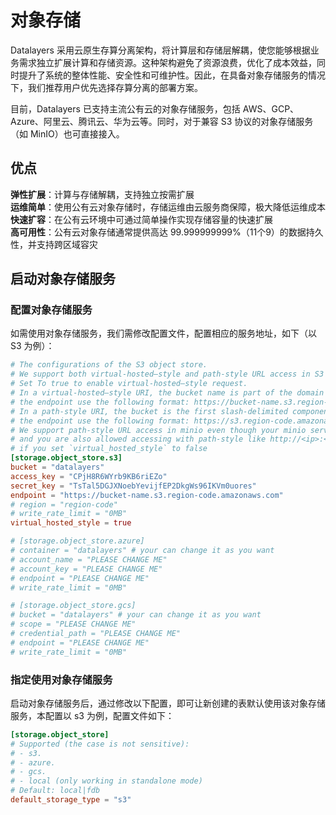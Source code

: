 # 对象存储

Datalayers 采用云原生存算分离架构，将计算层和存储层解耦，使您能够根据业务需求独立扩展计算和存储资源。这种架构避免了资源浪费，优化了成本效益，同时提升了系统的整体性能、安全性和可维护性。因此，在具备对象存储服务的情况下，我们推荐用户优先选择存算分离的部署方案。

目前，Datalayers 已支持主流公有云的对象存储服务，包括 AWS、GCP、Azure、阿里云、腾讯云、华为云等。同时，对于兼容 S3 协议的对象存储服务（如 MinIO）也可直接接入。

## 优点
​​**弹性扩展**​​：计算与存储解耦，支持独立按需扩展   
​**​运维简单​**​：使用公有云对象存储时，存储运维由云服务商保障，极大降低运维成本  
​​**快速扩容​​**：在公有云环境中可通过简单操作实现存储容量的快速扩展  
​​**高可用性​​**：公有云对象存储通常提供高达 99.999999999%（11个9）的数据持久性，并支持跨区域容灾  

## 启动对象存储服务

### 配置对象存储服务
如需使用对象存储服务，我们需修改配置文件，配置相应的服务地址，如下（以 S3 为例）：
```toml
# The configurations of the S3 object store.
# We support both virtual-hosted–style and path-style URL access in S3 service.
# Set To true to enable virtual-hosted–style request.
# In a virtual-hosted–style URI, the bucket name is part of the domain name in the URL,
# the endpoint use the following format: https://bucket-name.s3.region-code.amazonaws.com.
# In a path-style URI, the bucket is the first slash-delimited component of the Request-URI,
# the endpoint use the following format: https://s3.region-code.amazonaws.com/bucket-name.
# We support path-style URL access in minio even though your minio service does not enable this feature,
# and you are also allowed accessing with path-style like http://<ip>:<port> or http://minio.example.net
# if you set `virtual_hosted_style` to false
[storage.object_store.s3]
bucket = "datalayers"
access_key = "CPjH8R6WYrb9KB6riEZo"
secret_key = "TsTal5DGJXNoebYevijfEP2DkgWs96IKVm0uores"
endpoint = "https://bucket-name.s3.region-code.amazonaws.com"
# region = "region-code"
# write_rate_limit = "0MB"
virtual_hosted_style = true

# [storage.object_store.azure]
# container = "datalayers" # your can change it as you want
# account_name = "PLEASE CHANGE ME"
# account_key = "PLEASE CHANGE ME"
# endpoint = "PLEASE CHANGE ME"
# write_rate_limit = "0MB"

# [storage.object_store.gcs]
# bucket = "datalayers" # your can change it as you want
# scope = "PLEASE CHANGE ME"
# credential_path = "PLEASE CHANGE ME"
# endpoint = "PLEASE CHANGE ME"
# write_rate_limit = "0MB"
```

### 指定使用对象存储服务
启动对象存储服务后，通过修改以下配置，即可让新创建的表默认使用该对象存储服务，本配置以 s3 为例，配置文件如下：

```toml
[storage.object_store]
# Supported (the case is not sensitive):
# - s3.
# - azure.
# - gcs.
# - local (only working in standalone mode)
# Default: local|fdb
default_storage_type = "s3"
```
